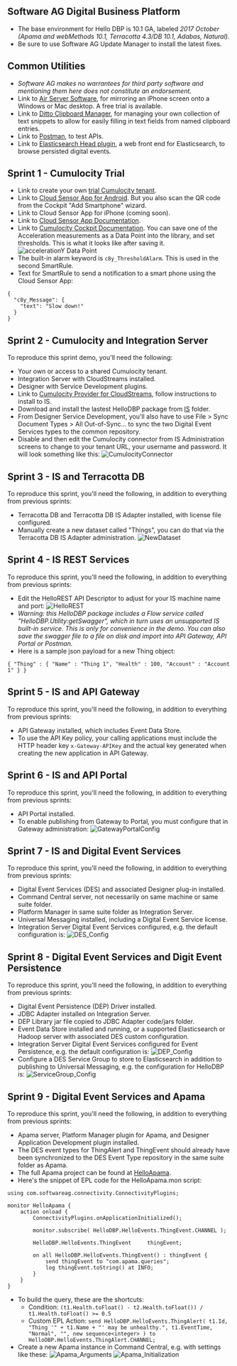 ## Software AG Digital Business Platform
- The base environment for Hello DBP is 10.1 GA, labeled _2017 October (Apama and webMethods 10.1, Terracotta 4.3/DB 10.1, Adabas, Natural)._
- Be sure to use Software AG Update Manager to install the latest fixes.

## Common Utilities
- _Software AG makes no warrantees for third party software and mentioning them here does not constitute an endorsement._
- Link to [Air Server Software](http://www.airserver.com/), for mirroring an iPhone screen onto a Windows or Mac desktop. A free trial is available.
- Link to [Ditto Clipboard Manager](https://sourceforge.net/projects/ditto-cp/), for managing your own collection of text snippets to allow for easily filling in text fields from named clipboard entries.
- Link to [Postman](https://www.getpostman.com/), to test APIs.
- Link to [Elasticsearch Head plugin](https://github.com/mobz/elasticsearch-head), a web front end for Elasticsearch, to browse persisted digital events.

## Sprint 1 - Cumulocity Trial

- Link to create your own [trial Cumulocity tenant](http://www.cumulocity.com/try-for-free/).
- Link to [Cloud Sensor App for Android](https://play.google.com/store/apps/details?id=com.cumulocity.cloudsensor&hl=en_US). But you also scan the QR code from the Cockpit "Add Smartphone" wizard.
- Link to Cloud Sensor App for iPhone (coming soon).
- Link to [Cloud Sensor App Documentation](https://www.cumulocity.com/guides/users-guide/android-cloud-sensor-app/).
- Link to [Cumulocity Cockpit Documentation](https://www.cumulocity.com/guides/users-guide/cockpit/). You can save one of the Acceleration measurements as a Data Point into the library, and set thresholds. This is what it looks like after saving it.
![accelerationY Data Point](/images/AccelerationY_DataPoint.png)
- The built-in alarm keyword is `c8y_ThresholdAlarm`. This is used in the second SmartRule.
- Text for SmartRule to send a notification to a smart phone using the Cloud Sensor App:
```
{
  "c8y_Message": {
    "text": "Slow down!"
  }
}
```

## Sprint 2 - Cumulocity and Integration Server

To reproduce this sprint demo, you'll need the following:
- Your own or access to a shared Cumulocity tenant.
- Integration Server with CloudStreams installed.
- Designer with Service Development plugins.
- Link to [Cumulocity Provider for CloudStreams](http://techcommunity.softwareag.com/ecosystem/communities/public/webmethods/products/cloudstreams/downloads/Cumulocity/index.html), follow instructions to install to IS.
- Download and install the lastest HelloDBP package from [IS](IS) folder.
- From Designer Service Development, you'll also have to use File > Sync Document Types > All Out-of-Sync... to sync the two Digital Event Services types to the common repository.
- Disable and then edit the Cumulocity connector from IS Administration screens to change to your tenant URL, your username and password. It will look something like this:
![CumulocityConnector](/images/CumulocityConnector.png)

## Sprint 3 - IS and Terracotta DB
To reproduce this sprint, you'll need the following, in addition to everything from previous sprints:
- Terracotta DB and Terracotta DB IS Adapter installed, with license file configured.
- Manually create a new dataset called "Things", you can do that via the Terracotta DB IS Adapter administration.
![NewDataset](/images/NewDataset.png)

## Sprint 4 - IS REST Services
To reproduce this sprint, you'll need the following, in addition to everything from previous sprints:
- Edit the HelloREST API Descriptor to adjust for your IS machine name and port:
![HelloREST](/images/HelloREST.png)
- _Warning: this HelloDBP package includes a Flow service called "HelloDBP.Utility:getSwagger", which in turn uses an unsupported IS built-in service. This is only for convenience in the demo. You can also save the swagger file to a file on disk and import into API Gateway, API Portal or Postman._
- Here is a sample json payload for a new Thing object:
```
{ "Thing" : { "Name" : "Thing 1", "Health" : 100, "Account" : "Account 1" } }
```

## Sprint 5 - IS and API Gateway
To reproduce this sprint, you'll need the following, in addition to everything from previous sprints:
- API Gateway installed, which includes Event Data Store.
- To use the API Key policy, your calling applications must include the HTTP header key `x-Gateway-APIKey` and the actual key generated when creating the new application in API Gateway.

## Sprint 6 - IS and API Portal
To reproduce this sprint, you'll need the following, in addition to everything from previous sprints:
- API Portal installed.
- To enable publishing from Gateway to Portal, you must configure that in Gateway administration:
![GatewayPortalConfig](/images/GatewayPortalConfig.png)

## Sprint 7 - IS and Digital Event Services
To reproduce this sprint, you'll need the following, in addition to everything from previous sprints:
- Digital Event Services (DES) and associated Designer plug-in installed.
- Command Central server, not necessarily on same machine or same suite folder.
- Platform Manager in same suite folder as Integration Server.
- Universal Messaging installed, including a Digital Event Service license.
- Integration Server Digital Event Services configured, e.g. the default configuration is:
![DES_Config](/images/DES_Config.png)

## Sprint 8 - Digital Event Services and Digit Event Persistence
To reproduce this sprint, you'll need the following, in addition to everything from previous sprints:
- Digital Event Persistence (DEP) Driver installed.
- JDBC Adapter installed on Integration Server.
- DEP Library jar file copied to JDBC Adapter code/jars folder.
- Event Data Store installed and running, or a supported Elasticsearch or Hadoop server with associated DES custom configuration.
- Integration Server Digital Event Services configured for Event Persistence, e.g. the default configuration is:
![DEP_Config](/images/DEP_Config.png)
- Configure a DES Service Group to store to Elasticsearch in addition to publishing to Universal Messaging, e.g. the configuration for HelloDBP is:
![ServiceGroup_Config](/images/ServiceGroup_Config.png)

## Sprint 9 - Digital Event Services and Apama
To reproduce this sprint, you'll need the following, in addition to everything from previous sprints:
- Apama server, Platform Manager plugin for Apama, and Designer Application Development plugin installed.
- The DES event types for ThingAlert and ThingEvent should already have been synchronized to the DES Event Type repository in the same suite folder as Apama.
- The full Apama project can be found at [HelloApama](/assets/Designer/HelloApama).
- Here's the snippet of EPL code for the HelloApama.mon script:
```
using com.softwareag.connectivity.ConnectivityPlugins;

monitor HelloApama {
	action onload {
		ConnectivityPlugins.onApplicationInitialized();
		
		monitor.subscribe( HelloDBP.HelloEvents.ThingEvent.CHANNEL );
		
		HelloDBP.HelloEvents.ThingEvent		thingEvent;
		
		on all HelloDBP.HelloEvents.ThingEvent() : thingEvent {
			send thingEvent to "com.apama.queries";
			log thingEvent.toString() at INFO;
		}
	}
}
```
- To build the query, these are the shortcuts:
  - Condition: `(t1.Health.toFloat() - t2.Health.toFloat()) / t1.Health.toFloat() >= 0.5`
  - Custom EPL Action: `send HelloDBP.HelloEvents.ThingAlert( t1.Id, "Thing '" + t1.Name + "' may be unhealthy.", t1.EventTime, "Normal", "", new sequence<integer> ) to HelloDBP.HelloEvents.ThingAlert.CHANNEL;`
- Create a new Apama instance in Command Central, e.g. with settings like these:
![Apama_Arguments](/images/Apama_Arguments.png)
![Apama_Initialization](/images/Apama_Initialization.png)

